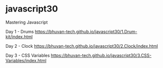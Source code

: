 # javascript30
Mastering Javascript

Day 1 - Drums https://bhuvan-tech.github.io/javascript30/1.Drum-kit/index.html

Day 2 - Clock https://bhuvan-tech.github.io/javascript30/2.Clock/index.html

Day 3 - CSS Variables https://bhuvan-tech.github.io/javascript30/3.CSS-Variables/index.html
